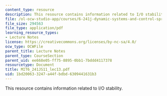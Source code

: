 ```yaml
---
content_type: resource
description: This resource contains information related to I/O stability.
file: /ol-ocw-studio-app/courses/6-241j-dynamic-systems-and-control-spring-2011/1bd200633247a44fbdbd6309441631b3_MIT6_241JS11_lec13.pdf
file_size: 294563
file_type: application/pdf
learning_resource_types:
- Lecture Notes
license: https://creativecommons.org/licenses/by-nc-sa/4.0/
ocw_type: OCWFile
parent_title: Lecture Notes
parent_type: CourseSection
parent_uid: ee668e05-ff75-8895-0bb1-7bddd4117378
resourcetype: Document
title: MIT6_241JS11_lec13.pdf
uid: 1bd20063-3247-a44f-bdbd-6309441631b3
---
```

This resource contains information related to I/O stability.
